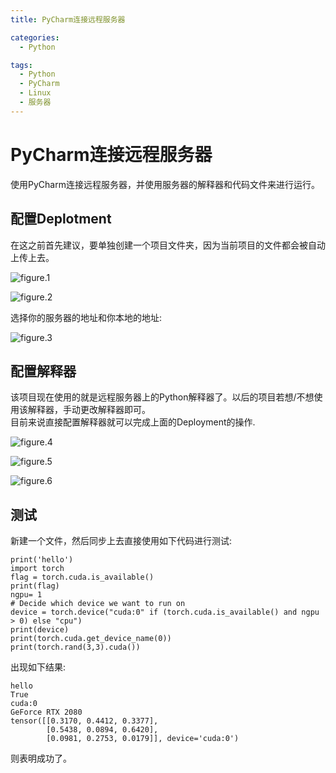 ```yaml
---
title: PyCharm连接远程服务器

categories:
  - Python

tags:
  - Python
  - PyCharm
  - Linux
  - 服务器
---
```


# PyCharm连接远程服务器
使用PyCharm连接远程服务器，并使用服务器的解释器和代码文件来进行运行。

## 配置Deplotment
在这之前首先建议，要单独创建一个项目文件夹，因为当前项目的文件都会被自动上传上去。

![figure.1](https://pic1.zhimg.com/80/v2-b499139f685fe9d8615d4287c0bff230_1440w.jpg)

![figure.2](https://pic3.zhimg.com/80/v2-c2be0d6a5587784bcac2658aac39d106_1440w.jpg)

选择你的服务器的地址和你本地的地址:  

![figure.3](https://pic4.zhimg.com/80/v2-ad6ee2f63c3d36236a5c796f7810aa2f_1440w.jpg)

## 配置解释器
该项目现在使用的就是远程服务器上的Python解释器了。以后的项目若想/不想使用该解释器，手动更改解释器即可。  
目前来说直接配置解释器就可以完成上面的Deployment的操作.

![figure.4](https://gitee.com/zyp521/upload_image/raw/master/D2JQ9A.png)

![figure.5](https://gitee.com/zyp521/upload_image/raw/master/G8MUAj.png)

![figure.6](https://gitee.com/zyp521/upload_image/raw/master/V9UfmX.png)

## 测试
新建一个文件，然后同步上去直接使用如下代码进行测试:
```
print('hello')
import torch
flag = torch.cuda.is_available()
print(flag)
ngpu= 1
# Decide which device we want to run on
device = torch.device("cuda:0" if (torch.cuda.is_available() and ngpu > 0) else "cpu")
print(device)
print(torch.cuda.get_device_name(0))
print(torch.rand(3,3).cuda())
```

出现如下结果:
```
hello
True
cuda:0
GeForce RTX 2080
tensor([[0.3170, 0.4412, 0.3377],
        [0.5438, 0.0894, 0.6420],
        [0.0981, 0.2753, 0.0179]], device='cuda:0')
```

则表明成功了。